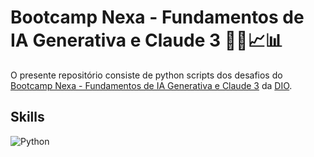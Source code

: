 # Bootcamp Nexa - Fundamentos de IA Generativa e Claude 3 👨‍💻📈📊

O presente repositório consiste de python scripts dos desafios do [Bootcamp Nexa - Fundamentos de IA Generativa e Claude 3](https://www.dio.me/bootcamp/bootcamp-nexa-fundamentos-de-ia-generativa-e-claude-3) da [DIO](https://www.dio.me/).

## Skills

![Python](https://img.shields.io/badge/Python-grey?style=flat&logo=python&logoColor=white)